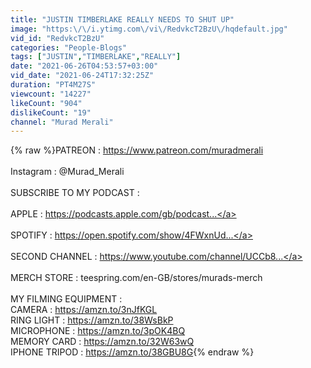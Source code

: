 ```yaml
---
title: "JUSTIN TIMBERLAKE REALLY NEEDS TO SHUT UP"
image: "https:\/\/i.ytimg.com\/vi\/RedvkcT2BzU\/hqdefault.jpg"
vid_id: "RedvkcT2BzU"
categories: "People-Blogs"
tags: ["JUSTIN","TIMBERLAKE","REALLY"]
date: "2021-06-26T04:53:57+03:00"
vid_date: "2021-06-24T17:32:25Z"
duration: "PT4M27S"
viewcount: "14227"
likeCount: "904"
dislikeCount: "19"
channel: "Murad Merali"
---
```

{% raw %}PATREON : <a rel="nofollow" target="blank" href="https://www.patreon.com/muradmerali">https://www.patreon.com/muradmerali</a><br /><br />Instagram : @Murad_Merali<br /><br />SUBSCRIBE TO MY PODCAST : <br /><br />APPLE : <a rel="nofollow" target="blank" href="https://podcasts.apple.com/gb/podcast​...">https://podcasts.apple.com/gb/podcast​...</a><br /><br />SPOTIFY : <a rel="nofollow" target="blank" href="https://open.spotify.com/show/4FWxnUd​...">https://open.spotify.com/show/4FWxnUd​...</a><br /><br />SECOND CHANNEL : <a rel="nofollow" target="blank" href="https://www.youtube.com/channel/UCCb8​...">https://www.youtube.com/channel/UCCb8​...</a><br /><br />MERCH STORE : teespring.com/en-GB/stores/murads-merch<br /><br />MY FILMING EQUIPMENT : <br />CAMERA : <a rel="nofollow" target="blank" href="https://amzn.to/3nJfKGL​">https://amzn.to/3nJfKGL​</a><br />RING LIGHT : <a rel="nofollow" target="blank" href="https://amzn.to/38WsBkP​">https://amzn.to/38WsBkP​</a><br />MICROPHONE : <a rel="nofollow" target="blank" href="https://amzn.to/3pOK4BQ​">https://amzn.to/3pOK4BQ​</a><br />MEMORY CARD : <a rel="nofollow" target="blank" href="https://amzn.to/32W63wQ​">https://amzn.to/32W63wQ​</a><br />IPHONE TRIPOD : <a rel="nofollow" target="blank" href="https://amzn.to/38GBU8G">https://amzn.to/38GBU8G</a>{% endraw %}
